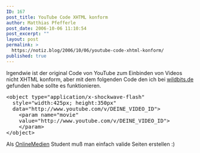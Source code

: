 ```yaml
---
ID: 167
post_title: YouTube Code XHTML konform
author: Matthias Pfefferle
post_date: 2006-10-06 11:10:54
post_excerpt: ""
layout: post
permalink: >
  https://notiz.blog/2006/10/06/youtube-code-xhtml-konform/
published: true
---
```

Irgendwie ist der original Code von YouTube zum Einbinden von Videos nicht XHTML konform, aber mit dem folgenden Code den ich bei <a href="http://www.wildbits.de/2006/04/02/youtube-xhtml/">wildbits.de</a> gefunden habe sollte es funktionieren.
<pre class="code">&lt;object type="application/x-shockwave-flash" 
  style="width:425px; height:350px" 
  data="http://www.youtube.com/v/DEINE_VIDEO_ID"&gt;
    &lt;param name="movie" 
    value="http://www.youtube.com/v/DEINE_VIDEO_ID"&gt;
    &lt;/param&gt;
&lt;/object&gt;</pre>
Als <a href="http://www.dm.hs-furtwangen.de/dm.php?template=_studiengang&sg=om&action=click&handler=menu&menuid=9">OnlineMedien</a> Student muß man einfach valide Seiten erstellen :)